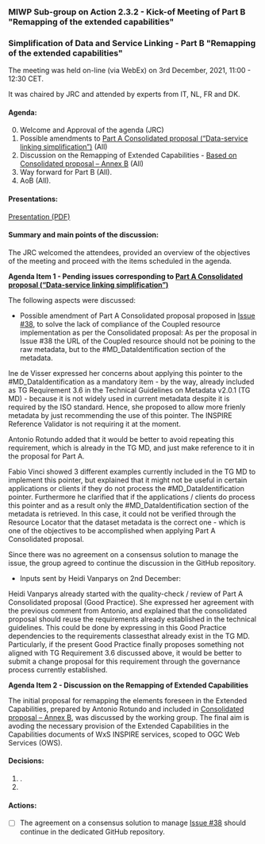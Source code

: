 ### MIWP Sub-group on Action 2.3.2 - Kick-of Meeting of Part B "Remapping of the extended capabilities" 

### Simplification of Data and Service Linking - Part B "Remapping of the extended capabilities" 

The meeting was held on-line (via WebEx) on 3rd December, 2021, 11:00 - 12:30 CET.

It was chaired by JRC and attended by experts from IT, NL, FR and DK.

#### Agenda:

0. Welcome and Approval of the agenda (JRC)
1. Possible amendments to [Part A Consolidated proposal (“Data-service linking simplification”)](https://github.com/INSPIRE-MIF/gp-data-service-linking-simplification/blob/main/proposals/JRC/ds-linking-simplification-good-practice.md) (All)
2. Discussion on the Remapping of Extended Capabilities - [Based on Consolidated proposal – Annex B](https://github.com/INSPIRE-MIF/gp-data-service-linking-simplification/blob/main/proposals/JRC/ds-linking-simplification-good-practice.md#annex-b) (All)
3. Way forward for Part B (All).
4. AoB (All).

#### Presentations:

[Presentation (PDF)](https://github.com/jescriu/gp-data-service-linking-simplification/blob/main/meetings/2021-12-03/20211203_MIWP_Sub-group_2.3.2_Simplification_Kick-off_Part_B.pdf)

#### Summary and main points of the discussion:

The JRC welcomed the attendees, provided an overview of the objectives of the meeting and proceed with the items scheduled in the agenda.

**Agenda Item 1 - Pending issues corresponding to [Part A Consolidated proposal (“Data-service linking simplification”)](https://github.com/INSPIRE-MIF/gp-data-service-linking-simplification/blob/main/proposals/JRC/ds-linking-simplification-good-practice.md)** 

The following aspects were discussed:

* Possible amendment of Part A Consolidated proposal proposed in [Issue #38](https://github.com/INSPIRE-MIF/gp-data-service-linking-simplification/issues/38), to solve the lack of compliance of the Coupled resource implementation as per the Consolidated proposal:
As per the proposal in Issue #38 the URL of the Coupled resource should not be poining to the raw metadata, but to the #MD_DataIdentification section of the metadata.

Ine de Visser expressed her concerns about applying this pointer to the #MD_DataIdentification as a mandatory item - by the way, already included as TG Requirement 3.6 in the Technical Guidelines on Metadata v2.0.1 (TG MD) - because it is not widely used in current metadata despite it is required by the ISO standard. Hence, she proposed to allow more frienly metadata by just recommending the use of this pointer. The INSPIRE Reference Validator is not requiring it at the moment.

Antonio Rotundo added that it would be better to avoid repeating this requirement, which is already in the TG MD, and just make reference to it in the proposal for Part A.  

Fabio Vinci showed 3 different examples currently included in the TG MD to implement this pointer, but explained that it might not be useful in certain applications or clients if they do not process the #MD_DataIdentification pointer. Furthermore he clarified that if the applications / clients do process this pointer and as a result only the #MD_DataIdentification section of the metadata is retrieved. In this case, it could not be verified through the Resource Locator that the dataset metadata is the correct one - which is one of the objectives to be accomplished when applying Part A Consolidated proposal.

Since there was no agreement on a consensus solution to manage the issue, the group agreed to continue the discussion in the GitHub repository.

* Inputs sent by Heidi Vanparys on 2nd December:

Heidi Vanparys already started with the quality-check / review of Part A Consolidated proposal (Good Practice). She expressed her agreement with the previous comment from Antonio, and explained that the consolidated proposal should reuse the requirements already established in the technical guidelines. This could be done by expressing in this Good Practice dependencies to the requirements classesthat already exist in the TG MD.
Particularly, if the present Good Practice finally proposes something not aligned with TG Requirement 3.6 discussed above, it would be better to submit a change proposal for this requirement through the governance process currently established.

**Agenda Item 2 - Discussion on the Remapping of Extended Capabilities**

The initial proposal for remapping the elements foreseen in the Extended Capabilities, prepared by Antonio Rotundo and included in [Consolidated proposal – Annex B](https://github.com/INSPIRE-MIF/gp-data-service-linking-simplification/blob/main/proposals/JRC/ds-linking-simplification-good-practice.md#annex-b), was discussed by the working group. The final aim is avoding the necessary provision of the Extended Capabilities in the Capabilities documents of WxS INSPIRE services, scoped to OGC Web Services (OWS).



#### Decisions:

1. .
2. 

#### Actions:

- [ ] The agreement on a consensus solution to manage [Issue #38](https://github.com/INSPIRE-MIF/gp-data-service-linking-simplification/issues/38) should continue in the dedicated GitHub repository.

